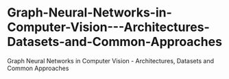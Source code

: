 # Graph-Neural-Networks-in-Computer-Vision---Architectures-Datasets-and-Common-Approaches
Graph Neural Networks in Computer Vision - Architectures, Datasets and Common Approaches
